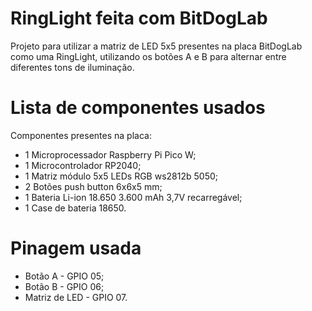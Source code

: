 # RingLight feita com BitDogLab
Projeto para utilizar a matriz de LED 5x5 presentes na placa BitDogLab como uma RingLight, utilizando os botões A e B para alternar entre diferentes tons de iluminação.

# Lista de componentes usados
Componentes presentes na placa:
- 1 Microprocessador Raspberry Pi Pico W;
- 1 Microcontrolador RP2040;
- 1 Matriz módulo 5x5 LEDs RGB ws2812b 5050;
- 2 Botões push button 6x6x5 mm;
- 1 Bateria Li-ion 18.650 3.600 mAh 3,7V recarregável;
- 1 Case de bateria 18650.

# Pinagem usada 
- Botão A - GPIO 05;
- Botão B - GPIO 06;
- Matriz de LED - GPIO 07.

